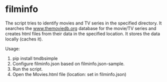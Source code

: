 # filminfo
The script tries to identify movies and TV series in the specified directory. It searches the www.themoviedb.org database for the movie/TV series and creates html files from their data in the specified location. It stores the data locally (caches it).

Usage:
1. pip install tmdbsimple
2. Configure filminfo.json based on filminfo.json-sample.
3. Run the script.
4. Open the Movies.html file (location: set in filminfo.json)
